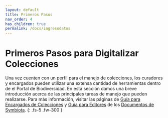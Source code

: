 ```yaml
---
layout: default
title: Primeros Pasos
nav_order: 4
has_children: true
permalink: /docs/ingresodatos
---
```



# Primeros Pasos para Digitalizar Colecciones

Una vez cuenten con un perfil para el manejo de colecciones, los curadores y encargados pueden utilizar una extensa cantidad de herramientas dentro de el Portal de Biodiversidad. En esta sección damos una breve introducción acerca de las principales tareas de manejo que pueden realizarse. Para más información, visitar las páginas de [Guía para Encargados de Colecciones](https://biokic.github.io/symbiota-docs/es/coll_manager/) y [Guía para Editores](https://biokic.github.io/symbiota-docs/es/editor/) de los [Documentos de Symbiota](https://symbiota.org/docs/es/).
{: .fs-5 .fw-300 }

